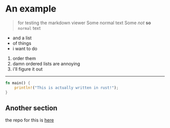 # An example
> for testing the markdown viewer
Some normal text
Some *not* **so** `normal` text

- and a list
- of things
- i want to do

1. order them
2. damn ordered lists are annoying
3. i'll figure it out

---

```rust
fn main() {
    println!("This is actually written in rust!");
}
```


## Another section
the repo for this is [here](https://github.com/cluac7/mdopen-rs)
